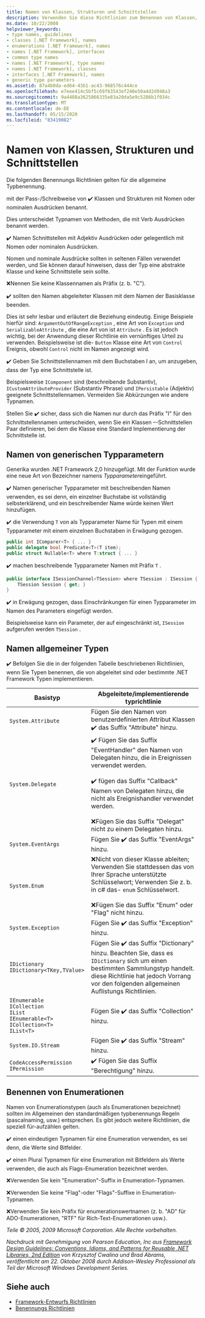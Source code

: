```yaml
---
title: Namen von Klassen, Strukturen und Schnittstellen
description: Verwenden Sie diese Richtlinien zum Benennen von Klassen, Strukturen und Schnittstellen als Teil der Richtlinien zum Entwerfen von Bibliotheken, die .NET-Bibliotheken erweitern und interagieren.
ms.date: 10/22/2008
helpviewer_keywords:
- type names, guidelines
- classes [.NET Framework], names
- enumerations [.NET Framework], names
- names [.NET Framework], interfaces
- common type names
- names [.NET Framework], type names
- names [.NET Framework], classes
- interfaces [.NET Framework], names
- generic type parameters
ms.assetid: 87a4b0da-ed64-43b1-ac43-968576c444ce
ms.openlocfilehash: e7eee414c5bf5c69f63543ef240e50a4d2d948a3
ms.sourcegitcommit: 9a4488a3625866335e83a20da5e9c5286b1f034c
ms.translationtype: MT
ms.contentlocale: de-DE
ms.lasthandoff: 05/15/2020
ms.locfileid: "83419082"
---
```

# <a name="names-of-classes-structs-and-interfaces"></a>Namen von Klassen, Strukturen und Schnittstellen
Die folgenden Benennungs Richtlinien gelten für die allgemeine Typbenennung.

 mit der Pass-/Schreibweise von ✔️ Klassen und Strukturen mit Nomen oder nominalen Ausdrücken benannt.

 Dies unterscheidet Typnamen von Methoden, die mit Verb Ausdrücken benannt werden.

 ✔️ Namen Schnittstellen mit Adjektiv Ausdrücken oder gelegentlich mit Nomen oder nominalen Ausdrücken.

 Nomen und nominale Ausdrücke sollten in seltenen Fällen verwendet werden, und Sie können darauf hinweisen, dass der Typ eine abstrakte Klasse und keine Schnittstelle sein sollte.

 ❌Nennen Sie keine Klassennamen als Präfix (z. b. "C").

 ✔️ sollten den Namen abgeleiteter Klassen mit dem Namen der Basisklasse beenden.

 Dies ist sehr lesbar und erläutert die Beziehung eindeutig. Einige Beispiele hierfür sind: `ArgumentOutOfRangeException` , eine Art von `Exception` und `SerializableAttribute` , die eine Art von ist `Attribute` . Es ist jedoch wichtig, bei der Anwendung dieser Richtlinie ein vernünftiges Urteil zu verwenden. Beispielsweise ist die- `Button` Klasse eine Art von `Control` Ereignis, obwohl `Control` nicht im Namen angezeigt wird.

 ✔️ Geben Sie Schnittstellennamen mit dem Buchstaben I an, um anzugeben, dass der Typ eine Schnittstelle ist.

 Beispielsweise `IComponent` sind (beschreibende Substantiv), `ICustomAttributeProvider` (Substantiv Phrase) und `IPersistable` (Adjektiv) geeignete Schnittstellennamen. Vermeiden Sie Abkürzungen wie andere Typnamen.

 Stellen Sie ✔️ sicher, dass sich die Namen nur durch das Präfix "I" für den Schnittstellennamen unterscheiden, wenn Sie ein Klassen –-Schnittstellen Paar definieren, bei dem die Klasse eine Standard Implementierung der Schnittstelle ist.

## <a name="names-of-generic-type-parameters"></a>Namen von generischen Typparametern
 Generika wurden .NET Framework 2,0 hinzugefügt. Mit der Funktion wurde eine neue Art von Bezeichner namens *Typparameter*eingeführt.

 ✔️ Namen generischer Typparameter mit beschreibenden Namen verwenden, es sei denn, ein einzelner Buchstabe ist vollständig selbsterklärend, und ein beschreibender Name würde keinen Wert hinzufügen.

 ✔️ die Verwendung `T` von als Typparameter Name für Typen mit einem Typparameter mit einem einzelnen Buchstaben in Erwägung gezogen.

```csharp
public int IComparer<T> { ... }
public delegate bool Predicate<T>(T item);
public struct Nullable<T> where T:struct { ... }
```

 ✔️ machen beschreibende Typparameter Namen mit Präfix `T` .

```csharp
public interface ISessionChannel<TSession> where TSession : ISession {
    TSession Session { get; }
}
```

 ✔️ in Erwägung gezogen, dass Einschränkungen für einen Typparameter im Namen des Parameters eingefügt werden.

 Beispielsweise kann ein Parameter, der auf eingeschränkt ist, `ISession` aufgerufen werden `TSession` .

## <a name="names-of-common-types"></a>Namen allgemeiner Typen
 ✔️ Befolgen Sie die in der folgenden Tabelle beschriebenen Richtlinien, wenn Sie Typen benennen, die von abgeleitet sind oder bestimmte .NET Framework Typen implementieren.

|Basistyp|Abgeleitete/implementierende typrichtlinie|
|---------------|------------------------------------------|
|`System.Attribute`|Fügen Sie den Namen von benutzerdefinierten Attribut Klassen ✔️ das Suffix "Attribute" hinzu.|
|`System.Delegate`|✔️ Fügen Sie das Suffix "EventHandler" den Namen von Delegaten hinzu, die in Ereignissen verwendet werden.<br /><br /> ✔️ fügen das Suffix "Callback" Namen von Delegaten hinzu, die nicht als Ereignishandler verwendet werden.<br /><br /> ❌Fügen Sie das Suffix "Delegat" nicht zu einem Delegaten hinzu.|
|`System.EventArgs`|Fügen Sie ✔️ das Suffix "EventArgs" hinzu.|
|`System.Enum`|❌Nicht von dieser Klasse ableiten; Verwenden Sie stattdessen das von Ihrer Sprache unterstützte Schlüsselwort; Verwenden Sie z. b. in c# das- `enum` Schlüsselwort.<br /><br /> ❌Fügen Sie das Suffix "Enum" oder "Flag" nicht hinzu.|
|`System.Exception`|Fügen Sie ✔️ das Suffix "Exception" hinzu.|
|`IDictionary` <br /> `IDictionary<TKey,TValue>`|Fügen Sie ✔️ das Suffix "Dictionary" hinzu. Beachten Sie, dass es `IDictionary` sich um einen bestimmten Sammlungstyp handelt. diese Richtlinie hat jedoch Vorrang vor den folgenden allgemeinen Auflistungs Richtlinien.|
|`IEnumerable` <br /> `ICollection` <br /> `IList` <br /> `IEnumerable<T>` <br /> `ICollection<T>` <br /> `IList<T>`|Fügen Sie ✔️ das Suffix "Collection" hinzu.|
|`System.IO.Stream`|Fügen Sie ✔️ das Suffix "Stream" hinzu.|
|`CodeAccessPermission IPermission`|✔️ Fügen Sie das Suffix "Berechtigung" hinzu.|

## <a name="naming-enumerations"></a>Benennen von Enumerationen
 Namen von Enumerationstypen (auch als Enumerationen bezeichnet) sollten im Allgemeinen den standardmäßigen typbenennungs Regeln (pascalnaming, usw.) entsprechen. Es gibt jedoch weitere Richtlinien, die speziell für-aufzählen gelten.

 ✔️ einen eindeutigen Typnamen für eine Enumeration verwenden, es sei denn, die Werte sind Bitfelder.

 ✔️ einen Plural Typnamen für eine Enumeration mit Bitfeldern als Werte verwenden, die auch als Flags-Enumeration bezeichnet werden.

 ❌Verwenden Sie kein "Enumeration"-Suffix in Enumeration-Typnamen.

 ❌Verwenden Sie keine "Flag"-oder "Flags"-Suffixe in Enumeration-Typnamen.

 ❌Verwenden Sie kein Präfix für enumerationswertnamen (z. b. "AD" für ADO-Enumerationen, "RTF" für Rich-Text-Enumerationen usw.).

 *Teile © 2005, 2009 Microsoft Corporation. Alle Rechte vorbehalten.*

 *Nachdruck mit Genehmigung von Pearson Education, Inc aus [Framework Design Guidelines: Conventions, Idioms, and Patterns for Reusable .NET Libraries, 2nd Edition](https://www.informit.com/store/framework-design-guidelines-conventions-idioms-and-9780321545619) von Krzysztof Cwalina und Brad Abrams, veröffentlicht am 22. Oktober 2008 durch Addison-Wesley Professional als Teil der Microsoft Windows Development Series.*

## <a name="see-also"></a>Siehe auch

- [Framework-Entwurfs Richtlinien](../../../docs/standard/design-guidelines/index.md)
- [Benennungs Richtlinien](../../../docs/standard/design-guidelines/naming-guidelines.md)
